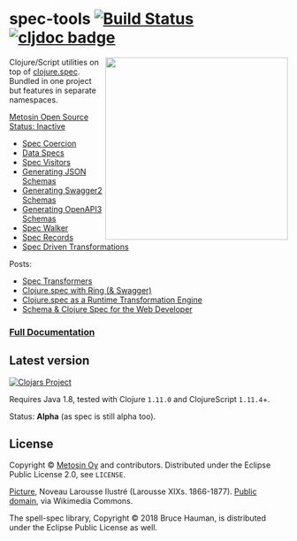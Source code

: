 # spec-tools [![Build Status](https://github.com/metosin/spec-tools/workflows/tests/badge.svg)](https://github.com/metosin/spec-tools/actions?query=workflow%3Atests) [![cljdoc badge](https://cljdoc.org/badge/metosin/spec-tools)](https://cljdoc.org/d/metosin/spec-tools/CURRENT)

<img src="docs/Broussins.jpg" width=330 align="right"/>

Clojure/Script utilities on top of [clojure.spec](http://clojure.org/about/spec). Bundled in one project but features in separate namespaces.

[Metosin Open Source Status: Inactive](https://github.com/metosin/open-source/blob/main/project-status.md#inactive)

* [Spec Coercion](docs/01_coercion.md)
* [Data Specs](docs/02_data_specs.md)
* [Spec Visitors](docs/03_spec_visitor.md)
* [Generating JSON Schemas](docs/04_json_schema.md)
* [Generating Swagger2 Schemas](docs/05_swagger.md)
* [Generating OpenAPI3 Schemas](docs/06_openapi.md)
* [Spec Walker](docs/09_spec_walker.md)
* [Spec Records](docs/07_spec_records.md)
* [Spec Driven Transformations](docs/10_spec_transformations.md)

Posts:
* [Spec Transformers](https://www.metosin.fi/blog/spec-transformers/)
* [Clojure.spec with Ring (& Swagger)](http://www.metosin.fi/blog/clojure-spec-with-ring-and-swagger/)
* [Clojure.spec as a Runtime Transformation Engine](http://www.metosin.fi/blog/clojure-spec-as-a-runtime-transformation-engine/)
* [Schema & Clojure Spec for the Web Developer](http://www.metosin.fi/blog/schema-spec-web-devs/)

### [Full Documentation](https://cljdoc.org/d/metosin/spec-tools/CURRENT)

## Latest version

[![Clojars Project](http://clojars.org/metosin/spec-tools/latest-version.svg)](http://clojars.org/metosin/spec-tools)

Requires Java 1.8, tested with Clojure `1.11.0` and ClojureScript `1.11.4`+.

Status: **Alpha** (as spec is still alpha too).

## License

Copyright © [Metosin Oy](http://www.metosin.fi) and contributors. Distributed under the Eclipse Public License 2.0, see `LICENSE`.

[Picture](https://fi.wiktionary.org/wiki/Tiedosto:Broussins_(burr_-_burl).jpg), Noveau Larousse Ilustré (Larousse XIXs. 1866-1877). [Public domain](https://en.wikipedia.org/wiki/Public_domain), via Wikimedia Commons.

The spell-spec library, Copyright © 2018 Bruce Hauman, is distributed under the Eclipse Public License as well.
